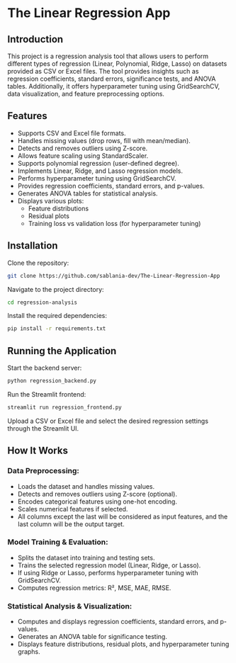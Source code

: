 # The Linear Regression App

## Introduction

This project is a regression analysis tool that allows users to perform different types of regression (Linear, Polynomial, Ridge, Lasso) on datasets provided as CSV or Excel files. The tool provides insights such as regression coefficients, standard errors, significance tests, and ANOVA tables. Additionally, it offers hyperparameter tuning using GridSearchCV, data visualization, and feature preprocessing options.

## Features

- Supports CSV and Excel file formats.
- Handles missing values (drop rows, fill with mean/median).
- Detects and removes outliers using Z-score.
- Allows feature scaling using StandardScaler.
- Supports polynomial regression (user-defined degree).
- Implements Linear, Ridge, and Lasso regression models.
- Performs hyperparameter tuning using GridSearchCV.
- Provides regression coefficients, standard errors, and p-values.
- Generates ANOVA tables for statistical analysis.
- Displays various plots:
  - Feature distributions
  - Residual plots
  - Training loss vs validation loss (for hyperparameter tuning)

## Installation

Clone the repository:

```bash
git clone https://github.com/sablania-dev/The-Linear-Regression-App
```

Navigate to the project directory:

```bash
cd regression-analysis
```

Install the required dependencies:

```bash
pip install -r requirements.txt
```

## Running the Application

Start the backend server:

```bash
python regression_backend.py
```

Run the Streamlit frontend:

```bash
streamlit run regression_frontend.py
```

Upload a CSV or Excel file and select the desired regression settings through the Streamlit UI.

## How It Works

### Data Preprocessing:

- Loads the dataset and handles missing values.
- Detects and removes outliers using Z-score (optional).
- Encodes categorical features using one-hot encoding.
- Scales numerical features if selected.
- All columns except the last will be considered as input features, and the last column will be the output target.

### Model Training & Evaluation:

- Splits the dataset into training and testing sets.
- Trains the selected regression model (Linear, Ridge, or Lasso).
- If using Ridge or Lasso, performs hyperparameter tuning with GridSearchCV.
- Computes regression metrics: R², MSE, MAE, RMSE.

### Statistical Analysis & Visualization:

- Computes and displays regression coefficients, standard errors, and p-values.
- Generates an ANOVA table for significance testing.
- Displays feature distributions, residual plots, and hyperparameter tuning graphs.
